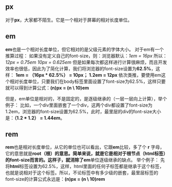 ## px

对于**px**，大家都不陌生。它是一个相对于屏幕的相对长度单位。

## em

**em**也是一个相对长度单位，但它相对的是父级元素的字体大小。
对于em有一个推算过程：
如果没有定义自己的font-size，则：浏览器默认：*1em = 16px*
所以：
*12px = 0.75em*
*10px = 0.625em*
但是如果每次都这样进行计算很麻烦，而且开发效率也很低，因此为了简化计算，我们将浏览器的font-size设置为**62.5%**，这样：
**1em = （16px * 62.5%） = 10px； 1.2em = 12px**
依次类推，要使用em这个相对长度单位，只要我们在body标签里面设置了font-size为62.5%，这样只要就可以得到计算公式：**(n)px = (n \ 10)em**

但是，em单位是相对的，不是固定的，是逐级继承的（一层一层向上计算），举个例子：
比如，一个div里面嵌套了一个div，这两个div都设置了font-size为1.2em，浏览器的font-size设置为62.5%，此时，最里层的div的font-size大小是：**（1.2 * 1.2） = 1.44em**。

## rem

**rem**也是相对长度单位，从它的单位也可以看出，它跟**em**比较，多了个 **r** 字母，它的意思就是**root（根）**的意思。简单来说，就是它是相对于根节点（html标签）的font-size而言的。这样子，就消除了**em**单位逐级继承的缺点。
举个例子：
先将**html**标签设置为62.5%，这样，html里面的任何子标签都是继承于这个标签，也就是说相对于这个标签。所以，不论标签中有多少级的嵌套，最里层标签的font-size的计算公式永远是：**(n)px = (n \ 10)rem**
